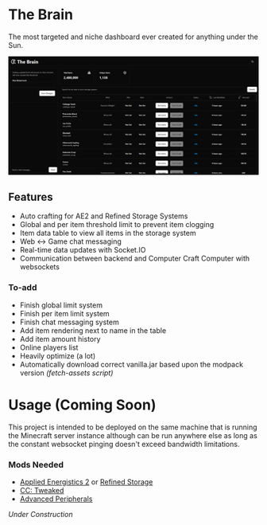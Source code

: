 # The Brain

The most targeted and niche dashboard ever created for anything under the Sun.

![Dashboard Preview](dashboard-preview.png)

## Features
- Auto crafting for AE2 and Refined Storage Systems
- Global and per item threshold limit to prevent item clogging
- Item data table to view all items in the storage system
- Web <-> Game chat messaging
- Real-time data updates with Socket.IO
- Communication between backend and Computer Craft Computer with websockets

### To-add
- Finish global limit system
- Finish per item limit system
- Finish chat messaging system
- Add item rendering next to name in the table
- Add item amount history
- Online players list
- Heavily optimize (a lot)
- Automatically download correct vanilla.jar based upon the modpack version _(fetch-assets script)_

# Usage (Coming Soon)
This project is intended to be deployed on the same machine that is running the Minecraft server instance although can be run anywhere else as long as the constant websocket pinging doesn't exceed bandwidth limitations.

### Mods Needed
- [Applied Energistics 2](https://modrinth.com/mod/ae2) or [Refined Storage](https://modrinth.com/mod/refined-storage)
- [CC: Tweaked](https://modrinth.com/mod/cc-tweaked)
- [Advanced Peripherals](https://modrinth.com/mod/advancedperipherals)

_Under Construction_